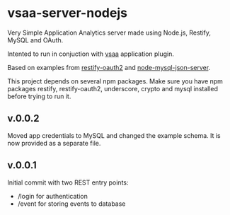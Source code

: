 vsaa-server-nodejs
==================

Very Simple Application Analytics server made using Node.js, Restify, MySQL and OAuth.

Intented to run in conjuction with [vsaa](https://github.com/eimink/vsaa) application plugin.

Based on examples from
[restify-oauth2](https://github.com/domenic/restify-oauth2) and 
[node-mysql-json-server](https://github.com/frodefi/node-mysql-json-server).

This project depends on several npm packages. Make sure you have npm packages restify, restify-oauth2, underscore, crypto and mysql installed before trying to run it.

v.0.0.2
---
Moved app credentials to MySQL and changed the example schema. It is now provided as a separate file.

v.0.0.1
---
Initial commit with two REST entry points:

* /login for authentication
* /event for storing events to database


